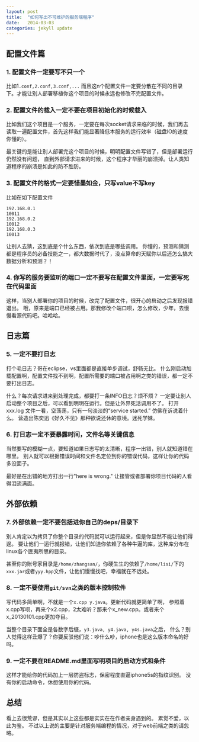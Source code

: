 ```yaml
---
layout: post
title:  "如何写出不可维护的服务端程序"
date:   2014-03-03
categories: jekyll update
---
```


## 配置文件篇

### 1. 配置文件一定要写不只一个

比如1`.conf,2.conf,3.conf,...`
而且这n个配置文件一定要分散在不同的目录下。才能让别人部署移植你这个项目的时候永远也修改不完配置文件。

### 2. 配置文件的载入一定不要在项目初始化的时候载入

比如我们这个项目是一个服务，一定要在每次socket请求来临的时候，我们再去读取一遍配置文件，首先这样我们能显著降低本服务的运行效率（磁盘IO的速度你懂的）。

最关键的是能让别人部署完这个项目的时候，明明配置文件写错了，但是部署运行仍然没有问题，
直到外部请求进来的时候，这个程序才华丽的崩溃掉。让人类知道程序的崩溃是如此的防不胜防。

### 3. 配置文件的格式一定要惜墨如金，只写value不写key

比如在如下配置文件

```
192.168.0.1
10011
192.168.0.2
10012
192.168.0.3
10013
```

让别人去猜，这到底是个什么东西，依次到底是哪些调用。
你懂的，预测和猜测都是程序员的必备技能之一，都大数据时代了，没点算命的天赋你以后还怎么搞大数据分析和预测？！

### 4. 你写的服务要监听的端口一定不要写在配置文件里面，一定要写死在代码里面

这样，当别人部署你的项目的时候，改完了配置文件，很开心的启动之后发现报错退出。
哦，原来是端口已经被占用。那我修改个端口呗，怎么修改，少年，去慢慢看源代码吧。哈哈哈。


## 日志篇

### 5. 一定不要打日志

打个毛日志？哥在eclipse，vs里面都是直接单步调试，舒畅无比。
什么刚启动加载配置啊，配置文件找不到啊，配置所需要的端口被占用啊之类的错误，都一定不要打出日志。

什么？每次请求进来到处理完成，都要打一条INFO日志？烦不烦？
一定要让别人启动整个项目之后，可以看到明明在运行。但是让外界死活调用不了。
打开xxx.log 文件一看，空荡荡，只有一句淡淡的“service started.” 仿佛在诉说着什么。
营造出陈奕迅《好久不见》那种欲说还休的意境。迷死学妹。

### 6. 打日志一定不要暴露时间，文件名等关键信息

当然要写的模糊一点，要知道如果日志写的太清晰，程序一出错，别人就知道错在哪里。
别人就可以根据错误时间和文件名定位到你的错误代码，这样让你的代码多没面子。

最好是在出错的地方打出一行"here is wrong."
让接管或者部署你项目代码的人看得泪流满面。


## 外部依赖

### 7. 外部依赖一定不要包括进你自己的deps/目录下

别人肯定以为拷贝了你整个目录的代码就可以运行起来，但是你显然不能让他们得逞。
要让他们一运行就报错，让他们知道你依赖了各种牛逼的库，这种库分布在linux各个匪夷所思的目录。

甚至你的账号家目录是`/home/zhangsan/`，你硬生生的依赖了`/home/lisi/`下的`xxx.jar`或者`yyy.hpp`文件，让他们慢慢找吧，幸福就在不远处。


### 8. 一定不要使用`git/svn`之类的版本控制软件

写代码多简单啊，不就是一个`x.cpp y.java`。更新代码就更简单了啊，
参照着x.cpp写呗，再来个x2.cpp，2太难听？那来个x_new.cpp。或者来个x_20130101.cpp更加夺目。

当整个目录下面全是各数字后缀，`y3.java, y4.java, y4s.java`之后，
什么？别人觉得这样丑爆了？你要反驳他们说：吵什么吵，iphone也是这么版本命名的好吗。
 
### 9. 一定不要在README.md里面写明项目的启动方式和条件

这样才能给你的代码加上一层防盗标志，保密程度直逼iphone5s的指纹识别。
没有你的启动命令，休想使用你的代码。


## 总结

看上去很荒谬，但是其实以上这些都是实实在在作者亲身遇到的。
累觉不爱，以此为鉴。
不过以上说的主要是针对服务端编程的情况，对于web前端之类的请忽略。

